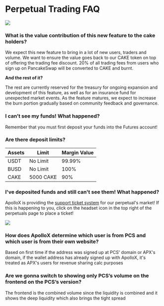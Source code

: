 # Perpetual Trading FAQ

![](../../../.gitbook/assets/general-faq-header.png)

### What is the value contribution of this new feature to the cake holders?&#x20;

We expect this new feature to bring in a lot of new users, traders and volume. We want to ensure the value goes back to our CAKE token on top of offering the trading fee discount. 20% of all trading fees from users who sign up on PancakeSwap will be converted to CAKE and burnt.

**And the rest of it?**&#x20;

The rest are currently reserved for the treasury for ongoing expansion and development of this feature, as well as for an insurance fund for unexpected market events. As the feature matures, we expect to increase the burn portion gradually based on community feedback and governance.

### I can’t see my funds! What happened?

Remember that you must first deposit your funds into the Futures account!

### Are there deposit limits?
| Assets | Limit    | Margin Value |
| ------ | -------- | ------------ |
| USDT   | No Limit | 99.99%       |
| BUSD   | No Limit | 100%         |
| CAKE   | 5000 CAKE| 90%          |

### I've deposited funds and still can't see them! What happened?

ApolloX is providing the [support ticket system](https://pancakeswaphelp.zendesk.com/hc/en-us/requests/new) for our perpetual's market! If this is happening to you, click on the headset icon in the top right of the perpetuals page to place a ticket!  

![](../../../.gitbook/assets/ApolloXSupportTicket_Fix.png)

### How does ApolloX determine which user is from PCS and which user is from their own website?&#x20;

Based on first time if the address was signed up at PCS' domain or APX's domain, if the wallet address has already signed up with ApolloX, it's treated as APX's users for revenue sharing calc purposes

### Are we gonna switch to showing only PCS’s volume on the frontend on the PCS’s version?

The frontend is the combined volume since the liquidity is combined and it shows the deep liquidity which also brings the tight spread
